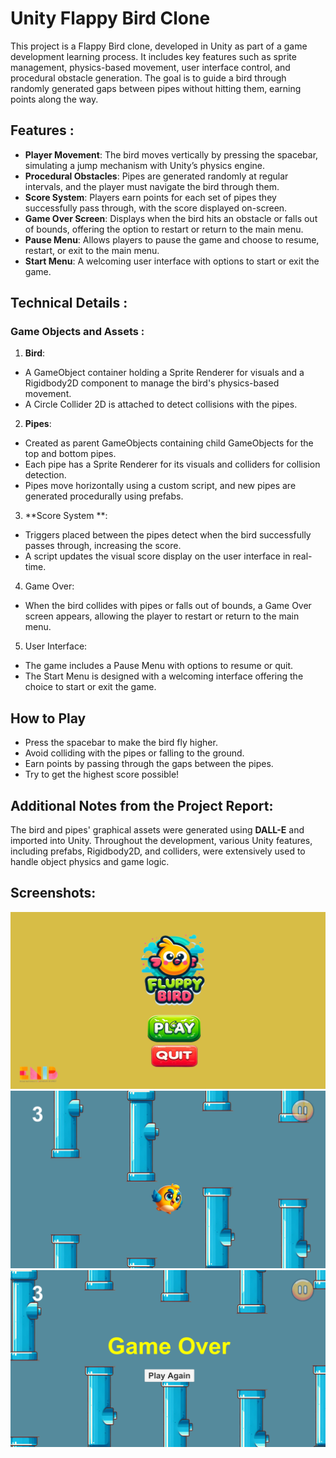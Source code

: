 # Unity Flappy Bird Clone
This project is a Flappy Bird clone, developed in Unity as part of a game development
learning process. It includes key features such as sprite management, physics-based movement,
user interface control, and procedural obstacle generation. The goal is to guide a bird through 
randomly generated gaps between pipes without hitting them, earning points along the way.

## Features :

- **Player Movement**: The bird moves vertically by pressing the spacebar, simulating a jump mechanism with Unity’s physics engine.
- **Procedural Obstacles**: Pipes are generated randomly at regular intervals, and the player must navigate the bird through them.
- **Score System**: Players earn points for each set of pipes they successfully pass through, with the score displayed on-screen.
- **Game Over Screen**: Displays when the bird hits an obstacle or falls out of bounds, offering the option to restart or return to the main menu.
- **Pause Menu**: Allows players to pause the game and choose to resume, restart, or exit to the main menu.
- **Start Menu**: A welcoming user interface with options to start or exit the game.

## Technical Details :

### Game Objects and Assets : 
1. **Bird**:
- A GameObject container holding a Sprite Renderer for visuals and a Rigidbody2D component to manage the bird's physics-based movement.
- A Circle Collider 2D is attached to detect collisions with the pipes.
2. **Pipes**:
- Created as parent GameObjects containing child GameObjects for the top and bottom pipes.
- Each pipe has a Sprite Renderer for its visuals and colliders for collision detection.
- Pipes move horizontally using a custom script, and new pipes are generated procedurally using prefabs.

3. **Score System **:
- Triggers placed between the pipes detect when the bird successfully passes through, increasing the score.
- A script updates the visual score display on the user interface in real-time.


4. Game Over:
- When the bird collides with pipes or falls out of bounds, a Game Over screen appears, allowing the player to restart or return to the main menu.

5. User Interface:

- The game includes a Pause Menu with options to resume or quit.
- The Start Menu is designed with a welcoming interface offering the choice to start or exit the game.


## How to Play
- Press the spacebar to make the bird fly higher.
- Avoid colliding with the pipes or falling to the ground.
- Earn points by passing through the gaps between the pipes.
- Try to get the highest score possible!


## Additional Notes from the Project Report:

The bird and pipes' graphical assets were generated using **DALL-E** and imported into Unity.
Throughout the development, various Unity features, including prefabs, Rigidbody2D, 
and colliders, were extensively used to handle object physics and game logic.

## Screenshots:

![Game Start Screen](images/1.png)
![In-Game Screenshot](images/2.png)
![Game Over Screen](images/3.png)


